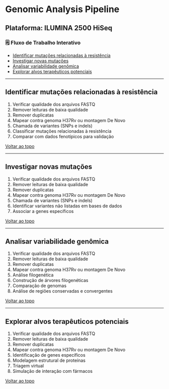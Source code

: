 # Genomic Analysis Pipeline

## Plataforma: ILUMINA 2500 HiSeq

### 🗒 Fluxo de Trabalho Interativo

- [Identificar mutações relacionadas à resistência](#identificar-mutações-relacionadas-à-resistência)
- [Investigar novas mutações](#investigar-novas-mutações)
- [Analisar variabilidade genômica](#analisar-variabilidade-genômica)
- [Explorar alvos terapêuticos potenciais](#explorar-alvos-terapêuticos-potenciais)

---

## Identificar mutações relacionadas à resistência
1. Verificar qualidade dos arquivos FASTQ
2. Remover leituras de baixa qualidade
3. Remover duplicatas
4. Mapear contra genoma H37Rv ou montagem De Novo
5. Chamada de variantes (SNPs e indels)
6. Classificar mutações relacionadas à resistência
7. Comparar com dados fenotípicos para validação

[Voltar ao topo](#genomic-analysis-pipeline)

---

## Investigar novas mutações
1. Verificar qualidade dos arquivos FASTQ
2. Remover leituras de baixa qualidade
3. Remover duplicatas
4. Mapear contra genoma H37Rv ou montagem De Novo
5. Chamada de variantes (SNPs e indels)
6. Identificar variantes não listadas em bases de dados
7. Associar a genes específicos

[Voltar ao topo](#genomic-analysis-pipeline)

---

## Analisar variabilidade genômica
1. Verificar qualidade dos arquivos FASTQ
2. Remover leituras de baixa qualidade
3. Remover duplicatas
4. Mapear contra genoma H37Rv ou montagem De Novo
5. Análise filogenética
6. Construção de árvores filogenéticas
7. Comparação de genomas
8. Análise de regiões conservadas e convergentes

[Voltar ao topo](#genomic-analysis-pipeline)

---

## Explorar alvos terapêuticos potenciais
1. Verificar qualidade dos arquivos FASTQ
2. Remover leituras de baixa qualidade
3. Remover duplicatas
4. Mapear contra genoma H37Rv ou montagem De Novo
5. Identificação de genes específicos
6. Modelagem estrutural de proteínas
7. Triagem virtual
8. Simulação de interação com fármacos

[Voltar ao topo](#genomic-analysis-pipeline)

